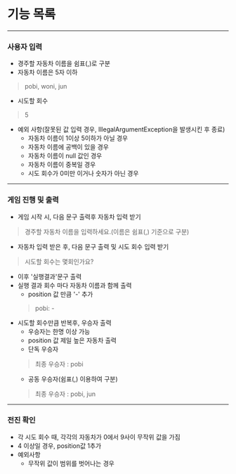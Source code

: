 # 기능 목록

---
### 사용자 입력
* 경주할 자동차 이름을 쉼표(,)로 구분
* 자동차 이름은 5자 이하
> pobi, woni, jun
* 시도할 회수
> 5
* 예외 사항(잘못된 값 입력 경우, IllegalArgumentException을 발생시킨 후 종료)
  * 자동차 이름이 1이상 5이하가 아닐 경우
  * 자동차 이름에 공백이 있을 경우
  * 자동차 이름이 null 값인 경우
  * 자동차 이름이 중복일 경우
  * 시도 회수가 0미만 이거나 숫자가 아닌 경우
---
### 게임 진행 및 출력
* 게임 시작 시, 다음 문구 출력후 자동차 입력 받기
> 경주할 자동차 이름을 입력하세요.(이름은 쉼표(,) 기준으로 구분)
* 자동차 입력 받은 후, 다음 문구 출력 및 시도 회수 입력 받기
> 시도할 회수는 몇회인가요?
* 이후 '실행결과'문구 출력
* 실행 결과 회수 마다 자동차 이름과 함께 출력
  * position 값 만큼 '-' 추가
  > pobi: -
* 시도할 회수만큼 반복후, 우승자 출력
  * 우승자는 한명 이상 가능
  * position 값 제일 높은 자동차 출력
  * 단독 우승자
  > 최종 우승자 : pobi
  * 공동 우승자(쉼표(,) 이용하여 구분)
  > 최종 우승자 : pobi, jun
---
### 전진 확인
* 각 시도 회수 때, 각각의 자동차가 0에서 9사이 무작위 값을 가짐
* 4 이상일 경우, position값 1추가
* 예외사항
  * 무작위 값이 범위를 벗어나는 경우